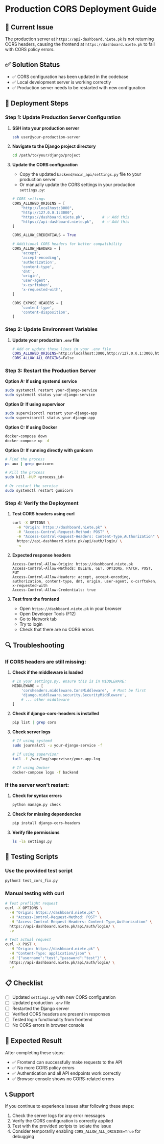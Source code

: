 # Production CORS Deployment Guide

## 🚨 **Current Issue**

The production server at `https://api-dashboard.niete.pk` is not returning CORS headers, causing the frontend at `https://dashboard.niete.pk` to fail with CORS policy errors.

## ✅ **Solution Status**

- ✅ CORS configuration has been updated in the codebase
- ✅ Local development server is working correctly
- ✅ Production server needs to be restarted with new configuration

## 🔧 **Deployment Steps**

### **Step 1: Update Production Server Configuration**

1. **SSH into your production server**
   ```bash
   ssh user@your-production-server
   ```

2. **Navigate to the Django project directory**
   ```bash
   cd /path/to/your/django/project
   ```

3. **Update the CORS configuration**
   - Copy the updated `backend/main_api/settings.py` file to your production server
   - Or manually update the CORS settings in your production `settings.py`:

   ```python
   # CORS settings
   CORS_ALLOWED_ORIGINS = [
       "http://localhost:3000",
       "http://127.0.0.1:3000",
       "https://dashboard.niete.pk",        # ✅ Add this
       "https://api-dashboard.niete.pk",    # ✅ Add this
   ]

   CORS_ALLOW_CREDENTIALS = True

   # Additional CORS headers for better compatibility
   CORS_ALLOW_HEADERS = [
       'accept',
       'accept-encoding',
       'authorization',
       'content-type',
       'dnt',
       'origin',
       'user-agent',
       'x-csrftoken',
       'x-requested-with',
   ]

   CORS_EXPOSE_HEADERS = [
       'content-type',
       'content-disposition',
   ]
   ```

### **Step 2: Update Environment Variables**

1. **Update your production `.env` file**
   ```bash
   # Add or update these lines in your .env file
   CORS_ALLOWED_ORIGINS=http://localhost:3000,http://127.0.0.1:3000,https://dashboard.niete.pk,https://api-dashboard.niete.pk
   CORS_ALLOW_ALL_ORIGINS=False
   ```

### **Step 3: Restart the Production Server**

**Option A: If using systemd service**
```bash
sudo systemctl restart your-django-service
sudo systemctl status your-django-service
```

**Option B: If using supervisor**
```bash
sudo supervisorctl restart your-django-app
sudo supervisorctl status your-django-app
```

**Option C: If using Docker**
```bash
docker-compose down
docker-compose up -d
```

**Option D: If running directly with gunicorn**
```bash
# Find the process
ps aux | grep gunicorn

# Kill the process
sudo kill -HUP <process_id>

# Or restart the service
sudo systemctl restart gunicorn
```

### **Step 4: Verify the Deployment**

1. **Test CORS headers using curl**
   ```bash
   curl -X OPTIONS \
     -H "Origin: https://dashboard.niete.pk" \
     -H "Access-Control-Request-Method: POST" \
     -H "Access-Control-Request-Headers: Content-Type,Authorization" \
     https://api-dashboard.niete.pk/api/auth/login/ \
     -v
   ```

2. **Expected response headers**
   ```
   Access-Control-Allow-Origin: https://dashboard.niete.pk
   Access-Control-Allow-Methods: DELETE, GET, OPTIONS, PATCH, POST, PUT
   Access-Control-Allow-Headers: accept, accept-encoding, authorization, content-type, dnt, origin, user-agent, x-csrftoken, x-requested-with
   Access-Control-Allow-Credentials: true
   ```

3. **Test from the frontend**
   - Open `https://dashboard.niete.pk` in your browser
   - Open Developer Tools (F12)
   - Go to Network tab
   - Try to login
   - Check that there are no CORS errors

## 🔍 **Troubleshooting**

### **If CORS headers are still missing:**

1. **Check if the middleware is loaded**
   ```python
   # In your settings.py, ensure this is in MIDDLEWARE:
   MIDDLEWARE = [
       'corsheaders.middleware.CorsMiddleware',  # Must be first
       'django.middleware.security.SecurityMiddleware',
       # ... other middleware
   ]
   ```

2. **Check if django-cors-headers is installed**
   ```bash
   pip list | grep cors
   ```

3. **Check server logs**
   ```bash
   # If using systemd
   sudo journalctl -u your-django-service -f

   # If using supervisor
   tail -f /var/log/supervisor/your-app.log

   # If using Docker
   docker-compose logs -f backend
   ```

### **If the server won't restart:**

1. **Check for syntax errors**
   ```bash
   python manage.py check
   ```

2. **Check for missing dependencies**
   ```bash
   pip install django-cors-headers
   ```

3. **Verify file permissions**
   ```bash
   ls -la settings.py
   ```

## 🧪 **Testing Scripts**

### **Use the provided test script**
```bash
python3 test_cors_fix.py
```

### **Manual testing with curl**
```bash
# Test preflight request
curl -X OPTIONS \
  -H "Origin: https://dashboard.niete.pk" \
  -H "Access-Control-Request-Method: POST" \
  -H "Access-Control-Request-Headers: Content-Type,Authorization" \
  https://api-dashboard.niete.pk/api/auth/login/ \
  -v

# Test actual request
curl -X POST \
  -H "Origin: https://dashboard.niete.pk" \
  -H "Content-Type: application/json" \
  -d '{"username":"test","password":"test"}' \
  https://api-dashboard.niete.pk/api/auth/login/ \
  -v
```

## 📋 **Checklist**

- [ ] Updated `settings.py` with new CORS configuration
- [ ] Updated production `.env` file
- [ ] Restarted the Django server
- [ ] Verified CORS headers are present in responses
- [ ] Tested login functionality from frontend
- [ ] No CORS errors in browser console

## 🎯 **Expected Result**

After completing these steps:
- ✅ Frontend can successfully make requests to the API
- ✅ No more CORS policy errors
- ✅ Authentication and all API endpoints work correctly
- ✅ Browser console shows no CORS-related errors

## 📞 **Support**

If you continue to experience issues after following these steps:
1. Check the server logs for any error messages
2. Verify the CORS configuration is correctly applied
3. Test with the provided scripts to isolate the issue
4. Consider temporarily enabling `CORS_ALLOW_ALL_ORIGINS=True` for debugging 